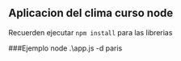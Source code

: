 ## Aplicacion del clima curso node

Recuerden ejecutar ``npm install`` para las librerias 

###Ejemplo
node .\app.js -d paris
